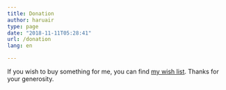 ```yaml
---
title: Donation
author: haruair
type: page
date: "2018-11-11T05:28:41"
url: /donation
lang: en

---
```


If you wish to buy something for me, you can find [my wish list](http://a.co/3qqXcmm). Thanks for your generosity.

